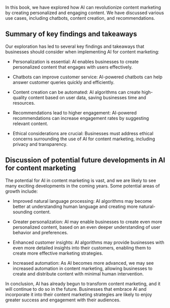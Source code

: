 
In this book, we have explored how AI can revolutionize content marketing by creating personalized and engaging content. We have discussed various use cases, including chatbots, content creation, and recommendations.

Summary of key findings and takeaways
-------------------------------------

Our exploration has led to several key findings and takeaways that businesses should consider when implementing AI for content marketing:

* Personalization is essential: AI enables businesses to create personalized content that engages with users effectively.

* Chatbots can improve customer service: AI-powered chatbots can help answer customer queries quickly and efficiently.

* Content creation can be automated: AI algorithms can create high-quality content based on user data, saving businesses time and resources.

* Recommendations lead to higher engagement: AI-powered recommendations can increase engagement rates by suggesting relevant content.

* Ethical considerations are crucial: Businesses must address ethical concerns surrounding the use of AI for content marketing, including privacy and transparency.

Discussion of potential future developments in AI for content marketing
-----------------------------------------------------------------------

The potential for AI in content marketing is vast, and we are likely to see many exciting developments in the coming years. Some potential areas of growth include:

* Improved natural language processing: AI algorithms may become better at understanding human language and creating more natural-sounding content.

* Greater personalization: AI may enable businesses to create even more personalized content, based on an even deeper understanding of user behavior and preferences.

* Enhanced customer insights: AI algorithms may provide businesses with even more detailed insights into their customers, enabling them to create more effective marketing strategies.

* Increased automation: As AI becomes more advanced, we may see increased automation in content marketing, allowing businesses to create and distribute content with minimal human intervention.

In conclusion, AI has already begun to transform content marketing, and it will continue to do so in the future. Businesses that embrace AI and incorporate it into their content marketing strategies are likely to enjoy greater success and engagement with their audiences.
